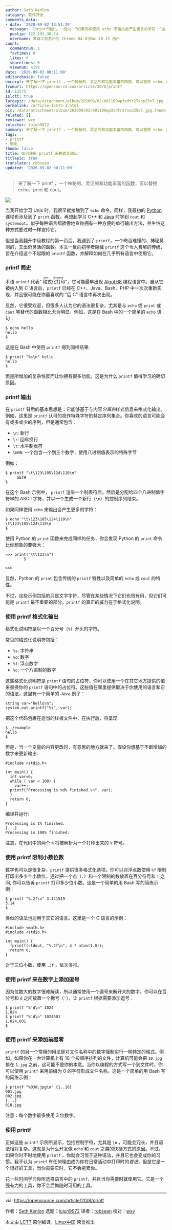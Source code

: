 ```yaml
---
author: Seth Kenlon
category: 软件开发
comments_data:
- date: '2020-09-02 13:51:29'
  message: 「printf输出」一段内：“如果同样使用 echo 来输出会产生更多的字符：”这一段下面的代码示例错用为 printf 了
  postip: 122.193.30.34
  username: 来自江苏苏州的 Chrome 84.0|Mac 10.15 用户
count:
  commentnum: 1
  favtimes: 0
  likes: 0
  sharetimes: 0
  viewnum: 4158
date: '2020-09-02 00:11:00'
editorchoice: false
excerpt: 来了解一下 printf ，一个神秘的、灵活的和功能丰富的函数，可以替换 echo、print 和 cout。
fromurl: https://opensource.com/article/20/8/printf
id: 12573
islctt: true
largepic: /data/attachment/album/202009/02/001109wp3xdtr27xop25e7.jpg
permalink: /article-12573-1.html
pic: /data/attachment/album/202009/02/001109wp3xdtr27xop25e7.jpg.thumb.jpg
related: []
reviewer: wxy
selector: lujun9972
summary: 来了解一下 printf ，一个神秘的、灵活的和功能丰富的函数，可以替换 echo、print 和 cout。
tags:
- printf
- 输出
thumb: false
title: 如何使用 printf 来格式化输出
titlepic: true
translator: robsean
updated: '2020-09-02 00:11:00'
---
```



> 
> 来了解一下 printf ，一个神秘的、灵活的和功能丰富的函数，可以替换 echo、print 和 cout。
> 
> 
> 


![](/data/attachment/album/202009/02/001109wp3xdtr27xop25e7.jpg)


当我开始学习 Unix 时，我很早就接触到了 `echo` 命令。同样，我最初的 [Python](https://opensource.com/resources/python) 课程也涉及到了 `print` 函数。再想起学习 C++ 和 [Java](https://opensource.com/resources/python) 时学到 `cout` 和 `systemout`。似乎每种语言都骄傲地宣称拥有一种方便的单行输出方法，并生怕这种方式要过时一样宣传它。


但是当我翻开中级教程的第一页后，我遇到了 `printf`，一个晦涩难懂的、神秘莫测的，又出奇灵活的函数。本文一反向初学者隐藏 `printf` 这个令人费解的传统，旨在介绍这个不起眼的 `printf` 函数，并解释如何在几乎所有语言中使用它。


### printf 简史


术语 `printf` 代表“<ruby> 格式化打印 <rt>  print formatted </rt></ruby>”，它可能最早出现 [Algol 68](https://opensource.com/article/20/6/algol68) 编程语言中。自从它被纳入到 C 语言后，`printf` 已经在 C++、Java、Bash、PHP 中一次次重新实现，并且很可能在你最喜欢的 “后 C” 语言中再次出现。


显然，它很受欢迎，但很多人认为它的语法很复杂，尤其是与 `echo` 或 `print` 或 `cout` 等替代的函数相比尤为明显。例如，这是在 Bash 中的一个简单的 `echo` 语句：



```
$ echo hello
hello
$

```

这是在 Bash 中使用 `printf` 得到同样结果:



```
$ printf "%s\n" hello
hello
$

```

但是所增加的复杂性反而让你拥有很多功能，这是为什么 `printf` 值得学习的确切原因。


### printf 输出


在 `printf` 背后的基本思想是：它能够基于与内容*分离的*样式信息来格式化输出。例如，这里是 `printf` 认可的视作特殊字符的特定序列集合。你喜欢的语言可能会有或多或少的序列，但是通常包含：


* `\n`: 新行
* `\r`: 回车换行
* `\t`: 水平制表符
* `\NNN`: 一个包含一个到三个数字，使用八进制值表示的特殊字节


例如：



```
$ printf "\t\123\105\124\110\n"
     SETH
$

```

在这个 Bash 示例中， `printf` 渲染一个制表符后，然后是分配给四个八进制值字符串的 ASCII 字符，并以一个生成一个新行（`\n`）的控制序列结束。


如果同样使用 `echo` 来输出会产生更多的字符：



```
$ echo "\t\123\105\124\110\n"
\t\123\105\124\110\n
$

```

使用 Python 的 `print` 函数来完成同样的任务，你会发现 Python 的 `print` 命令比你想象的要强大：



```
>>> print("\t\123\n")
        S

>>>

```

显然，Python 的 `print` 包含传统的 `printf` 特性以及简单的 `echo` 或 `cout` 的特性。


不过，这些示例包括的只是文字字符，尽管在某些情况下它们也很有用，但它们可能是 `printf` 最不重要的部分。`printf` 的真正的威力在于格式化说明。


### 使用 printf 格式化输出


格式化说明符是以一个百分号（`%`）开头的字符。


常见的格式化说明符包括：


* `%s`: 字符串
* `%d`: 数字
* `%f`: 浮点数字
* `%o`: 一个八进制的数字


这些格式化说明符是 `printf` 语句的占位符，你可以使用一个在其它地方提供的值来替换你的 `printf` 语句中的占位符。这些值在哪里提供取决于你使用的语言和它的语法，这里有一个简单的 Java 例子：



```
string var="hello\n";
system.out.printf("%s", var);

```

把这个代码包裹在适当的样板文件中，在执行后，将呈现:



```
$ ./example
hello
$

```

但是，当一个变量的内容更改时，有意思的地方就来了。假设你想基于不断增加的数字来更新输出:



```
#include <stdio.h>

int main() {
  int var=0;
  while ( var < 100) {
    var++;
  printf("Processing is %d% finished.\n", var);
  }
  return 0;
}

```

编译并运行:



```
Processing is 1% finished.
[...]
Processing is 100% finished.

```

注意，在代码中的两个 `%` 将被解析为一个打印出来的 `%` 符号。


### 使用 printf 限制小数位数


数字也可以是很复杂，`printf` 提供很多格式化选项。你可以对浮点数使用 `%f` 限制打印出多少个小数位。通过把一个点（`.`）和一个限制的数放置在百分符号和 `f` 之间, 你可以告诉 `printf` 打印多少位小数。这是一个简单的用 Bash 写的简练示例：



```
$ printf "%.2f\n" 3.141519
3.14
$

```

类似的语法也适用于其它的语言。这里是一个 C 语言的示例：



```
#include <math.h>
#include <stdio.h>

int main() {
  fprintf(stdout, "%.2f\n", 4 * atan(1.0));
  return 0;
}

```

对于三位小数，使用 `.3f` ，依次类推。


### 使用 printf 来在数字上添加逗号


因为位数大的数字很难解读，所以通常使用一个逗号来断开大的数字。你可以在百分号和 `d` 之间放置一个撇号（`'`），让 `printf` 根据需要添加逗号：



```
$ printf "%'d\n" 1024
1,024
$ printf "%'d\n" 1024601
1,024,601
$

```

### 使用 printf 来添加前缀零


`printf` 的另一个常用的用法是对文件名称中的数字强制实行一种特定的格式。例如，如果你在一台计算机上有 10 个按顺序排列的文件，计算机可能会把 `10.jpg` 排在 `1.jpg` 之前，这可能不是你的本意。当你以编程的方式写一个到文件时，你可以使用 `printf` 来用前缀为 0 的字符形成文件名称。这是一个简单的用 Bash 写的简练示例：



```
$ printf "%03d.jpg\n" {1..10}
001.jpg
002.jpg
[...]
010.jpg

```

注意：每个数字最多使用 3 位数字。


### 使用 printf


正如这些 `printf` 示例所显示，包括控制字符，尤其是 `\n` ，可能会冗长，并且语法相对复杂。这就是为什么开发像 `echo` 和 `cout` 之类的快捷方式的原因。不过，如果你时不时地使用 `printf` ，你就会习惯于这种语法，并且它也会变成你的习惯。我不认为 `printf` 有任何理由成为你在日常活动中打印时的*首选*，但是它是一个很好的工具，当你需要它时，它不会拖累你。


花一些时间学习你所选择语言中的 `printf`，并且当你需要时就使用它。它是一个强有力的工具，你不会后悔随时可用的工具。




---


via: <https://opensource.com/article/20/8/printf>


作者：[Seth Kenlon](https://opensource.com/users/seth) 选题：[lujun9972](https://github.com/lujun9972) 译者：[robsean](https://github.com/robsean) 校对：[wxy](https://github.com/wxy)


本文由 [LCTT](https://github.com/LCTT/TranslateProject) 原创编译，[Linux中国](https://linux.cn/) 荣誉推出